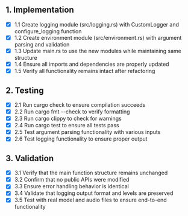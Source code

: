 ## 1. Implementation
- [X] 1.1 Create logging module (src/logging.rs) with CustomLogger and configure_logging function
- [X] 1.2 Create environment module (src/environment.rs) with argument parsing and validation
- [X] 1.3 Update main.rs to use the new modules while maintaining same structure
- [X] 1.4 Ensure all imports and dependencies are properly updated
- [X] 1.5 Verify all functionality remains intact after refactoring

## 2. Testing
- [X] 2.1 Run cargo check to ensure compilation succeeds
- [X] 2.2 Run cargo fmt --check to verify formatting
- [X] 2.3 Run cargo clippy to check for warnings
- [X] 2.4 Run cargo test to ensure all tests pass
- [X] 2.5 Test argument parsing functionality with various inputs
- [X] 2.6 Test logging functionality to ensure proper output

## 3. Validation
- [X] 3.1 Verify that the main function structure remains unchanged
- [X] 3.2 Confirm that no public APIs were modified
- [X] 3.3 Ensure error handling behavior is identical
- [X] 3.4 Validate that logging output format and levels are preserved
- [X] 3.5 Test with real model and audio files to ensure end-to-end functionality